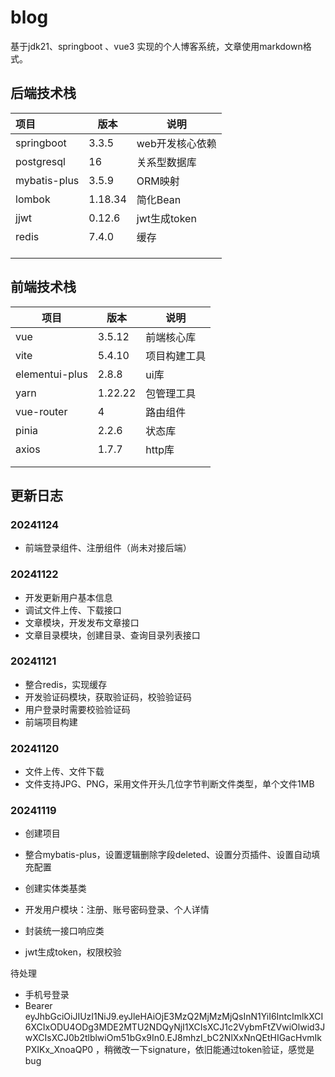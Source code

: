 # blog
基于jdk21、springboot 、vue3 实现的个人博客系统，文章使用markdown格式。



## 后端技术栈

| 项目         | 版本    | 说明            |
| :----------- | ------- | --------------- |
| springboot   | 3.3.5   | web开发核心依赖 |
| postgresql   | 16      | 关系型数据库    |
| mybatis-plus | 3.5.9   | ORM映射         |
| lombok       | 1.18.34 | 简化Bean        |
| jjwt         | 0.12.6  | jwt生成token    |
| redis        | 7.4.0   | 缓存            |
|              |         |                 |
|              |         |                 |
|              |         |                 |

## 前端技术栈

| 项目           | 版本    | 说明         |
| -------------- | ------- | ------------ |
| vue            | 3.5.12  | 前端核心库   |
| vite           | 5.4.10  | 项目构建工具 |
| elementui-plus | 2.8.8   | ui库         |
| yarn           | 1.22.22 | 包管理工具   |
| vue-router     | 4       | 路由组件     |
| pinia          | 2.2.6   | 状态库       |
| axios          | 1.7.7   | http库       |
|                |         |              |
|                |         |              |



## 更新日志

### 20241124

- 前端登录组件、注册组件（尚未对接后端）

### 20241122

- 开发更新用户基本信息
- 调试文件上传、下载接口
- 文章模块，开发发布文章接口
- 文章目录模块，创建目录、查询目录列表接口

### 20241121

- 整合redis，实现缓存
- 开发验证码模块，获取验证码，校验验证码
- 用户登录时需要校验验证码
- 前端项目构建

### 20241120

- 文件上传、文件下载
- 文件支持JPG、PNG，采用文件开头几位字节判断文件类型，单个文件1MB

### 20241119

- 创建项目
- 整合mybatis-plus，设置逻辑删除字段deleted、设置分页插件、设置自动填充配置
- 创建实体类基类

- 开发用户模块：注册、账号密码登录、个人详情
- 封装统一接口响应类
- jwt生成token，权限校验

待处理

- 手机号登录
- Bearer eyJhbGciOiJIUzI1NiJ9.eyJleHAiOjE3MzQ2MjMzMjQsInN1YiI6IntcImlkXCI6XCIxODU4ODg3MDE2MTU2NDQyNjI1XCIsXCJ1c2VybmFtZVwiOlwid3JwXCIsXCJ0b2tlblwiOm51bGx9In0.EJ8mhzI_bC2NlXxNnQEtHIGacHvmIkPXIKx_XnoaQP0 ，稍微改一下signature，依旧能通过token验证，感觉是bug
